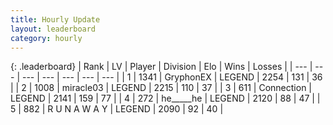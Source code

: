 ```yaml
---
title: Hourly Update
layout: leaderboard
category: hourly
---
```


{: .leaderboard}
| Rank | LV | Player | Division | Elo | Wins | Losses |
| --- | --- | --- | --- | --- | --- | --- |
| <span data-change="0">1</span> | 1341 | <span title="ID: 315148">GryphonEX</span> | LEGEND | <span data-change="0">2254</span> | <span data-change="0">131</span> | <span data-change="0">36</span> |
| <span data-change="0">2</span> | 1008 | <span title="ID: 416373">miracle03</span> | LEGEND | <span data-change="0">2215</span> | <span data-change="0">110</span> | <span data-change="0">37</span> |
| <span data-change="0">3</span> | 611 | <span title="ID: 539711">Connection</span> | LEGEND | <span data-change="0">2141</span> | <span data-change="0">159</span> | <span data-change="0">77</span> |
| <span data-change="0">4</span> | 272 | <span title="ID: 405067">he_____he</span> | LEGEND | <span data-change="7">2120</span> | <span data-change="1">88</span> | <span data-change="0">47</span> |
| <span data-change="0">5</span> | 882 | <span title="ID: 66144">R U N A W A Y</span> | LEGEND | <span data-change="0">2090</span> | <span data-change="0">92</span> | <span data-change="0">40</span> |